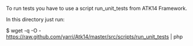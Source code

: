 To run tests you have to use a script run_unit_tests from ATK14 Framework.

In this directory just run:

$ wget -q -O - https://raw.github.com/yarri/Atk14/master/src/scripts/run_unit_tests | php
